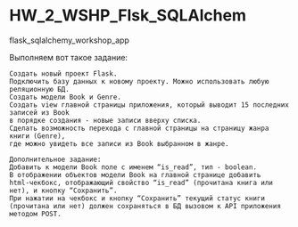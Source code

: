 # HW_2_WSHP_Flsk_SQLAlchem
flask_sqlalchemy_workshop_app

Выполняем вот такое задание:<br>

    Создать новый проект Flask.
    Подключить базу данных к новому проекту. Можно использовать любую реляционную БД.
    Создать модели Book и Genre.
    Создать view главной страницы приложения, который выводит 15 последних записей из Book
    в порядке создания - новые записи вверху списка.
    Сделать возможность перехода с главной страницы на страницу жанра книги (Genre),
    где можно увидеть все записи из Book выбранном в жанре.

    Дополнительное задание:
    Добавить к модели Book поле с именем “is_read”, тип - boolean.
    В отображении объектов модели Book на главной странице добавить 
    html-чекбокс, отображающий свойство “is_read” (прочитана книга или нет), и кнопку “Сохранить”.
    При нажатии на чекбокс и кнопку “Сохранить” текущий статус книги 
    (прочитана или нет) должен сохраняться в БД вызовом к API приложения методом POST.
